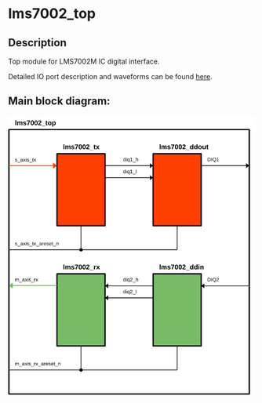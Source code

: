 # lms7002_top

## Description
Top module for LMS7002M IC digital interface.

Detailed IO port description and waveforms can be found [here](./doc/lms7002_top.md).

## Main block diagram:

![top.svg](doc/top.svg)

